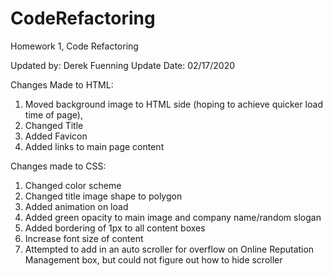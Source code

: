 # CodeRefactoring
Homework 1, Code Refactoring

Updated by: Derek Fuenning
Update Date: 02/17/2020

Changes Made to HTML:

1. Moved background image to HTML side (hoping to achieve quicker load time of page),
2. Changed Title
3. Added Favicon
4. Added links to main page content

Changes made to CSS:
1. Changed color scheme
2. Changed title image shape to polygon
3. Added animation on load 
4. Added green opacity to main image and company name/random slogan
5. Added bordering of 1px to all content boxes
6. Increase font size of content
7. Attempted to add in an auto scroller for overflow on Online Reputation Management box, but could not figure out how to hide scroller